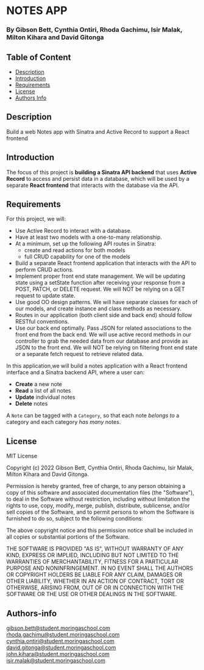 # NOTES APP

### By Gibson Bett, Cynthia Ontiri, Rhoda Gachimu, Isir Malak, Milton Kihara and David Gitonga

## Table of Content

+ [Description](#description)
+ [Introduction](#introduction)
+ [Requirements](#requirements)
+ [License](#license)
+ [Authors Info](#author-Info)

## Description

<p>Build a web Notes app with Sinatra and Active Record to support a React frontend</p>


## Introduction
The focus of this project is **building a Sinatra API backend** that uses
**Active Record** to access and persist data in a database, which will be used
by a separate **React frontend** that interacts with the database via the API.

## Requirements

For this project, we will:

- Use Active Record to interact with a database.
- Have at least two models with a one-to-many relationship.
- At a minimum, set up the following API routes in Sinatra:
  - create and read actions for both models
  - full CRUD capability for one of the models
- Build a separate React frontend application that interacts with the API to
  perform CRUD actions.
- Implement proper front end state management. We will be updating state using a
  setState function after receiving your response from a POST, PATCH, or DELETE 
  request. We will NOT be relying on a GET request to update state. 
- Use good OO design patterns. We will have separate classes for each of our
  models, and create instance and class methods as necessary. 
- Routes in our application (both client side and back end) should follow RESTful
  conventions.
- Use our back end optimally. Pass JSON for related associations to the front 
  end from the back end. We will use active record methods in our controller to grab the needed data from our database and provide as JSON to the front end. We will NOT be relying on filtering front end state or a separate fetch request to
  retrieve related data.

In this application,we will build a notes application with a React frontend interface and a Sinatra backend API, where a user can:

- **Create** a new note
- **Read** a list of all notes
- **Update** individual notes
- **Delete** notes

A `Note` can be tagged with a `Category`, so that each note _belongs to_ a
category and each category _has many_ notes.

## License

MIT License

Copyright (c) 2022 Gibson Bett, Cynthia Ontiri, Rhoda Gachimu, Isir Malak, Milton Kihara and David Gitonga.

Permission is hereby granted, free of charge, to any person obtaining a copy
of this software and associated documentation files (the "Software"), to deal
in the Software without restriction, including without limitation the rights
to use, copy, modify, merge, publish, distribute, sublicense, and/or sell
copies of the Software, and to permit persons to whom the Software is
furnished to do so, subject to the following conditions:

The above copyright notice and this permission notice shall be included in all
copies or substantial portions of the Software.

THE SOFTWARE IS PROVIDED "AS IS", WITHOUT WARRANTY OF ANY KIND, EXPRESS OR
IMPLIED, INCLUDING BUT NOT LIMITED TO THE WARRANTIES OF MERCHANTABILITY,
FITNESS FOR A PARTICULAR PURPOSE AND NONINFRINGEMENT. IN NO EVENT SHALL THE
AUTHORS OR COPYRIGHT HOLDERS BE LIABLE FOR ANY CLAIM, DAMAGES OR OTHER
LIABILITY, WHETHER IN AN ACTION OF CONTRACT, TORT OR OTHERWISE, ARISING FROM,
OUT OF OR IN CONNECTION WITH THE SOFTWARE OR THE USE OR OTHER DEALINGS IN THE
SOFTWARE.

## Authors-info
gibson.bett@student.moringaschool.com
rhoda.gachimu@student.moringaschool.com
cynthia.ontiri@student.moringaschool.com
david.gitonga@student.moringaschool.com
john.kihara@student.moringaschool.com
isir.malak@student.moringaschool.com


